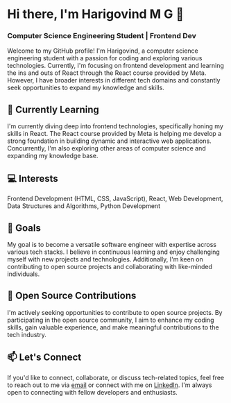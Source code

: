 # Hi there, I'm Harigovind M G 👋
### Computer Science Engineering Student | Frontend Dev
Welcome to my GitHub profile! I'm Harigovind, a computer science engineering student with a passion for coding and exploring various technologies. Currently, I'm focusing on frontend development and learning the ins and outs of React through the React course provided by Meta. However, I have broader interests in different tech domains and constantly seek opportunities to expand my knowledge and skills.

## 🌱 Currently Learning
I'm currently diving deep into frontend technologies, specifically honing my skills in React. The React course provided by Meta is helping me develop a strong foundation in building dynamic and interactive web applications. Concurrently, I'm also exploring other areas of computer science and expanding my knowledge base.

## 💻 Interests
Frontend Development (HTML, CSS, JavaScript), React, Web Development, Data Structures and Algorithms, Python Development


## 🚀 Goals
My goal is to become a versatile software engineer with expertise across various tech stacks. I believe in continuous learning and enjoy challenging myself with new projects and technologies. Additionally, I'm keen on contributing to open source projects and collaborating with like-minded individuals.

## 🌟 Open Source Contributions
I'm actively seeking opportunities to contribute to open source projects. By participating in the open source community, I aim to enhance my coding skills, gain valuable experience, and make meaningful contributions to the tech industry.

## 📫 Let's Connect
If you'd like to connect, collaborate, or discuss tech-related topics, feel free to reach out to me via [email](harigovindmg@gmail.com) or connect with me on [LinkedIn](https://www.linkedin.com/in/harigovind-m-g-881a8b20a/). I'm always open to connecting with fellow developers and enthusiasts.

